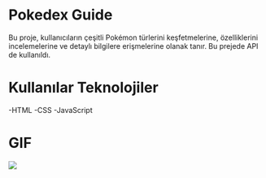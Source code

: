 # Pokedex Guide
Bu proje, kullanıcıların çeşitli Pokémon türlerini keşfetmelerine, özelliklerini incelemelerine ve detaylı bilgilere erişmelerine olanak tanır. Bu prejede API de kullanıldı.

# Kullanılar Teknolojiler

-HTML
-CSS
-JavaScript

# GIF
![](images/pokdex%20quide%20gif.gif)

